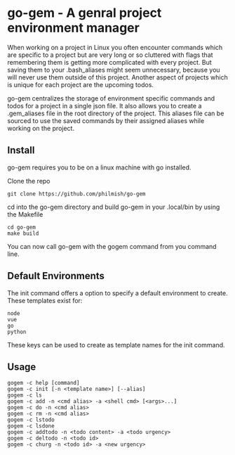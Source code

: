 # go-gem - A genral project environment manager

When working on a project in Linux you often encounter commands which are specific to
a project but are very long or so cluttered with flags that remembering them is getting more complicated with every project.
But saving them to your .bash_aliases might seem unnecessary, because you will never use them outside of this project.
Another aspect of projects which is unique for each project are the upcoming todos.

go-gem centralizes the storage of environment specific commands and todos for a project in a single json file.
It also allows you to create a .gem_aliases file in the root directory of the project.
This aliases file can be sourced to use the saved commands by their assigned aliases while working on the project.

## Install

go-gem requires you to be on a linux machine with go installed.

Clone the repo
```
git clone https://github.com/philmish/go-gem
```

cd into the go-gem directory and build go-gem in your .local/bin by using the Makefile
```
cd go-gem
make build
```

You can now call go-gem with the gogem command from you command line.

## Default Environments

The init command offers a option to specify a default environment to create.
These templates exist for:


```
node
vue
go
python

```
These keys can be used to create as template names for the init command.

## Usage

```
gogem -c help [command]
gogem -c init [-n <template name>] [--alias]
gogem -c ls
gogem -c add -n <cmd alias> -a <shell cmd> [<args>...]
gogem -c do -n <cmd alias>
gogem -c rm -n <cmd alias>
gogem -c lstodo
gogem -c lsdone
gogem -c addtodo -n <todo content> -a <todo urgency>
gogem -c deltodo -n <todo id>
gogem -c churg -n <todo id> -a <new urgency>
```
